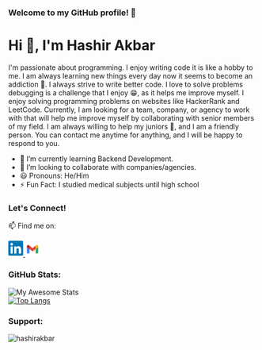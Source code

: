 ### Welcome to my GitHub profile! 🚀

# Hi 👋, I'm Hashir Akbar

I'm passionate about programming. I enjoy writing code it is like a hobby to me. I am always learning new things every day now it seems to become an addiction 👀. I always strive to write better code. I love to solve problems debugging is a challenge that I enjoy 😁, as it helps me improve myself. I enjoy solving programming problems on websites like HackerRank and LeetCode. Currently, I am looking for a team, company, or agency to work with that will help me improve myself by collaborating with senior members of my field. I am always willing to help my juniors 🤝, and I am a friendly person. You can contact me anytime for anything, and I will be happy to respond to you.

- 🌱 I’m currently learning Backend Development.
- 💼 I’m looking to collaborate with companies/agencies.
- 😃 Pronouns: He/Him
- ⚡ Fun Fact: I studied medical subjects until high school

### Let's Connect!

📫 Find me on:

<a href="https://www.linkedin.com/in/dev-hashir-akbar/">
<img src="https://raw.githubusercontent.com/Hashir-Akbar/Hashir-Akbar/main/images/linkedin.svg" alt="icon | LinkedIn" width="30px"/>
</a>

<a href='mailto:hashirbusinessinfo@gmail.com'>
<img src="https://raw.githubusercontent.com/Hashir-Akbar/Hashir-Akbar/main/images/gmail.svg" alt="gmail" width="30px"/>
</a>
  
### GitHub Stats:

![My Awesome Stats](https://awesome-github-stats.azurewebsites.net/user-stats/Hashir-Akbar?cardType=octocat&theme=midnight-purple&preferLogin=false&Border=4140DD)
<br/>
[![Top Langs](https://github-readme-stats.vercel.app/api/top-langs/?username=Hashir-Akbar&layout=compact&theme=midnight-purple)](https://github.com/Hashir-Akbar)

<h3 align="left">Support:</h3>
<p><a href="https://www.buymeacoffee.com/hashirakbar"> <img align="left" src="https://cdn.buymeacoffee.com/buttons/v2/default-yellow.png" height="50" width="180" alt="hashirakbar" /></a></p><br><br>
